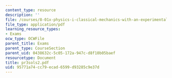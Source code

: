 ```yaml
---
content_type: resource
description: ''
file: /courses/8-01x-physics-i-classical-mechanics-with-an-experimental-focus-fall-2002/95771a74cc79ecad6599d93285c9e37d_pr3sols2.pdf
file_type: application/pdf
learning_resource_types:
- Exams
ocw_type: OCWFile
parent_title: Exams
parent_type: CourseSection
parent_uid: 0438632c-5c05-172a-947c-d8f10b05baef
resourcetype: Document
title: pr3sols2.pdf
uid: 95771a74-cc79-ecad-6599-d93285c9e37d
---
```

